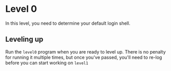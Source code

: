 # Level 0
In this level, you need to determine your default login shell.

## Leveling up
Run the `level0` program when you are ready to level up. There is no penalty
for running it multiple times, but once you've passed, you'll need to re-log
before you can start working on `level1`

